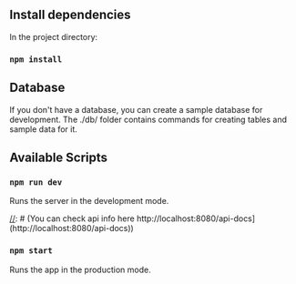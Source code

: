 ## Install dependencies

In the project directory:

### `npm install`

## Database

If you don't have a database, you can create a sample database for development.
The ./db/ folder contains commands for creating tables and sample data for it.

## Available Scripts

### `npm run dev`

Runs the server in the development mode.

[//]: # ([## Swagger )

[//]: # ()
[//]: # (You can check api info here http://localhost:8080/api-docs](http://localhost:8080/api-docs))

### `npm start`

Runs the app in the production mode.